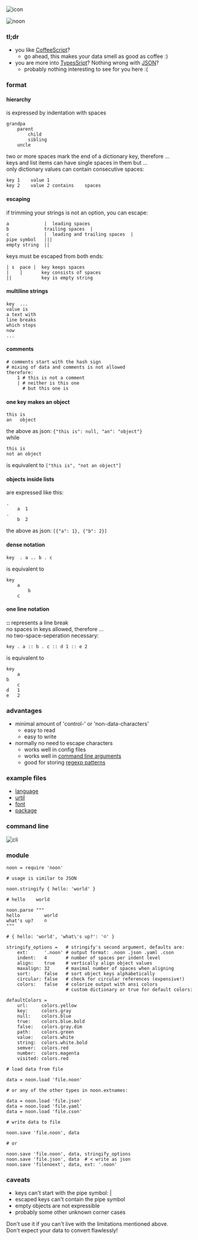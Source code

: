 
![icon](./img/icon.png)

![noon](./img/noon.png)

### tl;dr

- you like [CoffeeScript](http://coffeescript.org/)?
    - go ahead, this makes your data smell as good as coffee :)
- you are more into [TypesSript](http://www.typescriptlang.org)? Nothing wrong with [JSON](http://json.org/)?
    - probably nothing interesting to see for you here :(

### format

#### hierarchy 

is expressed by indentation with spaces

```
grandpa
    parent
        child
        sibling
    uncle
```

two or more spaces mark the end of a dictionary key, therefore ...  
keys and list items can have single spaces in them but ...  
only dictionary values can contain consecutive spaces:

```
key 1    value 1
key 2    value 2 contains    spaces
```   
  
#### escaping

if trimming your strings is not an option, you can escape:

```
a             |  leading spaces
b             trailing spaces  |
c             |  leading and trailing spaces  |
pipe symbol   |||
empty string  ||
```     

keys must be escaped from both ends:

```
| s  pace |  key keeps spaces
|    |       key consists of spaces
||           key is empty string
```   
  
#### multiline strings

```
key  ...
value is
a text with
line breaks
which stops
now
...  
```

#### comments
```coffee-script
# comments start with the hash sign
# mixing of data and comments is not allowed
therefore:
    1 # this is not a comment
    | # neither is this one
      # but this one is 
```

#### one key makes an object

```
this is
an   object
```

the above as json: `{"this is": null, "an": "object"}`  
while 

```
this is
not an object
``` 

is equivalent to `["this is", "not an object"]`

#### objects inside lists 

are expressed like this:
```
.
    a  1
.
    b  2
```
the above as json: `[{"a": 1}, {"b": 2}]`

#### dense notation

```
key  . a .. b . c
```

is equivalent to

```
key
    a
        b
    c
```

#### one line notation

**::** represents a line break  
no spaces in keys allowed, therefore ...  
no two-space-seperation necessary:

```
key . a :: b . c :: d 1 :: e 2
```

is equivalent to

```
key
    a
b
    c
d   1
e   2
```

### advantages

- minimal amount of 'control-' or 'non-data-characters'
    - easy to read
    - easy to write
- normally no need to escape characters
    - works well in config files
    - works well in [command line arguments](https://github.com/monsterkodi/colorcat/blob/master/test/test.sh)
    - good for storing [regexp patterns](https://github.com/monsterkodi/ko/blob/master/syntax/noon.noon)

### example files

* [language](https://github.com/monsterkodi/language-noon/blob/master/grammars/noon.noon)
* [urtil](https://github.com/monsterkodi/urtil/blob/gh-pages/examples/example)
* [font](https://github.com/monsterkodi/salter/blob/master/font.noon)
* [package](https://github.com/monsterkodi/noon/blob/master/package.noon)

### command line

![cli](./img/cli.png)

### module

```coffee-script
noon = require 'noon'

# usage is similar to JSON 

noon.stringify { hello: 'world' }

# hello    world

noon.parse """
hello         world
what's up?    ☺
"""

# { hello: 'world', 'what\'s up?': '☺' }

stringify_options =   # stringify's second argument, defaults are: 
    ext:      '.noon' # output format: .noon .json .yaml .cson
    indent:   4       # number of spaces per indent level
    align:    true    # vertically align object values
    maxalign: 32      # maximal number of spaces when aligning
    sort:     false   # sort object keys alphabetically
    circular: false   # check for circular references (expensive!)
    colors:   false   # colorize output with ansi colors
                      # custom dictionary or true for default colors:

defaultColors =
    url:     colors.yellow
    key:     colors.gray
    null:    colors.blue
    true:    colors.blue.bold
    false:   colors.gray.dim
    path:    colors.green
    value:   colors.white
    string:  colors.white.bold
    semver:  colors.red
    number:  colors.magenta
    visited: colors.red

```

```coffee-script
# load data from file 

data = noon.load 'file.noon' 

# or any of the other types in noon.extnames:

data = noon.load 'file.json'
data = noon.load 'file.yaml'
data = noon.load 'file.cson'

```

```coffee-script
# write data to file

noon.save 'file.noon', data

# or

noon.save 'file.noon', data, stringify_options
noon.save 'file.json', data  # < write as json
noon.save 'filenoext', data, ext: '.noon'

```

### caveats

- keys can't start with the pipe symbol: |
- escaped keys can't contain the pipe symbol
- empty objects are not expressible
- probably some other unknown corner cases

Don't use it if you can't live with the limitations mentioned above.  
Don't expect your data to convert flawlessly!
